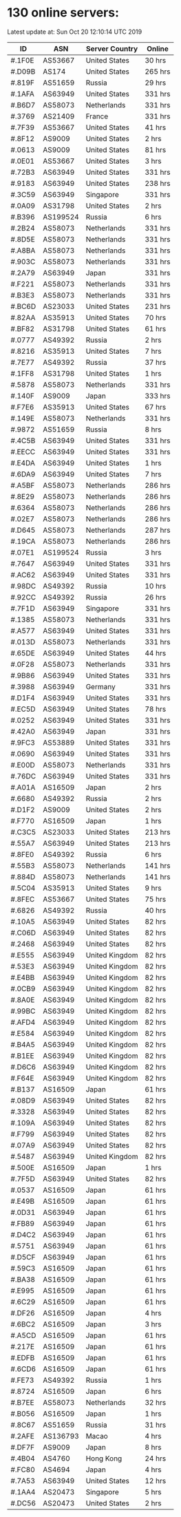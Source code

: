 # 130 online servers:

Latest update at: Sun Oct 20 12:10:14 UTC 2019

| ID | ASN | Server Country | Online |
| -- | --- | -------------- | ------ |
| #.1F0E | AS53667 | United States | 30 hrs |
| #.D09B | AS174 | United States | 265 hrs |
| #.819F | AS51659 | Russia | 29 hrs |
| #.1AFA | AS63949 | United States | 331 hrs |
| #.B6D7 | AS58073 | Netherlands | 331 hrs |
| #.3769 | AS21409 | France | 331 hrs |
| #.7F39 | AS53667 | United States | 41 hrs |
| #.8F12 | AS9009 | United States | 2 hrs |
| #.0613 | AS9009 | United States | 81 hrs |
| #.0E01 | AS53667 | United States | 3 hrs |
| #.72B3 | AS63949 | United States | 331 hrs |
| #.9183 | AS63949 | United States | 238 hrs |
| #.3C59 | AS63949 | Singapore | 331 hrs |
| #.0A09 | AS31798 | United States | 2 hrs |
| #.B396 | AS199524 | Russia | 6 hrs |
| #.2B24 | AS58073 | Netherlands | 331 hrs |
| #.8D5E | AS58073 | Netherlands | 331 hrs |
| #.A8BA | AS58073 | Netherlands | 331 hrs |
| #.903C | AS58073 | Netherlands | 331 hrs |
| #.2A79 | AS63949 | Japan | 331 hrs |
| #.F221 | AS58073 | Netherlands | 331 hrs |
| #.B3E3 | AS58073 | Netherlands | 331 hrs |
| #.BC6D | AS23033 | United States | 231 hrs |
| #.82AA | AS35913 | United States | 70 hrs |
| #.BF82 | AS31798 | United States | 61 hrs |
| #.0777 | AS49392 | Russia | 2 hrs |
| #.8216 | AS35913 | United States | 7 hrs |
| #.7E77 | AS49392 | Russia | 37 hrs |
| #.1FF8 | AS31798 | United States | 1 hrs |
| #.5878 | AS58073 | Netherlands | 331 hrs |
| #.140F | AS9009 | Japan | 333 hrs |
| #.F7E6 | AS35913 | United States | 67 hrs |
| #.149E | AS58073 | Netherlands | 331 hrs |
| #.9872 | AS51659 | Russia | 8 hrs |
| #.4C5B | AS63949 | United States | 331 hrs |
| #.EECC | AS63949 | United States | 331 hrs |
| #.E4DA | AS63949 | United States | 1 hrs |
| #.6DA9 | AS63949 | United States | 7 hrs |
| #.A5BF | AS58073 | Netherlands | 286 hrs |
| #.8E29 | AS58073 | Netherlands | 286 hrs |
| #.6364 | AS58073 | Netherlands | 286 hrs |
| #.02E7 | AS58073 | Netherlands | 286 hrs |
| #.D645 | AS58073 | Netherlands | 287 hrs |
| #.19CA | AS58073 | Netherlands | 286 hrs |
| #.07E1 | AS199524 | Russia | 3 hrs |
| #.7647 | AS63949 | United States | 331 hrs |
| #.AC62 | AS63949 | United States | 331 hrs |
| #.98DC | AS49392 | Russia | 10 hrs |
| #.92CC | AS49392 | Russia | 26 hrs |
| #.7F1D | AS63949 | Singapore | 331 hrs |
| #.1385 | AS58073 | Netherlands | 331 hrs |
| #.A577 | AS63949 | United States | 331 hrs |
| #.013D | AS58073 | Netherlands | 331 hrs |
| #.65DE | AS63949 | United States | 44 hrs |
| #.0F28 | AS58073 | Netherlands | 331 hrs |
| #.9B86 | AS63949 | United States | 331 hrs |
| #.3988 | AS63949 | Germany | 331 hrs |
| #.D1F4 | AS63949 | United States | 331 hrs |
| #.EC5D | AS63949 | United States | 78 hrs |
| #.0252 | AS63949 | United States | 331 hrs |
| #.42A0 | AS63949 | Japan | 331 hrs |
| #.9FC3 | AS53889 | United States | 331 hrs |
| #.0690 | AS63949 | United States | 331 hrs |
| #.E00D | AS58073 | Netherlands | 331 hrs |
| #.76DC | AS63949 | United States | 331 hrs |
| #.A01A | AS16509 | Japan | 2 hrs |
| #.6680 | AS49392 | Russia | 2 hrs |
| #.D1F2 | AS9009 | United States | 2 hrs |
| #.F770 | AS16509 | Japan | 1 hrs |
| #.C3C5 | AS23033 | United States | 213 hrs |
| #.55A7 | AS63949 | United States | 213 hrs |
| #.8FE0 | AS49392 | Russia | 6 hrs |
| #.55B3 | AS58073 | Netherlands | 141 hrs |
| #.884D | AS58073 | Netherlands | 141 hrs |
| #.5C04 | AS35913 | United States | 9 hrs |
| #.8FEC | AS53667 | United States | 75 hrs |
| #.6826 | AS49392 | Russia | 40 hrs |
| #.10A5 | AS63949 | United States | 82 hrs |
| #.C06D | AS63949 | United States | 82 hrs |
| #.2468 | AS63949 | United States | 82 hrs |
| #.E555 | AS63949 | United Kingdom | 82 hrs |
| #.53E3 | AS63949 | United Kingdom | 82 hrs |
| #.E4BB | AS63949 | United Kingdom | 82 hrs |
| #.0CB9 | AS63949 | United Kingdom | 82 hrs |
| #.8A0E | AS63949 | United Kingdom | 82 hrs |
| #.99BC | AS63949 | United Kingdom | 82 hrs |
| #.AFD4 | AS63949 | United Kingdom | 82 hrs |
| #.E584 | AS63949 | United Kingdom | 82 hrs |
| #.B4A5 | AS63949 | United Kingdom | 82 hrs |
| #.B1EE | AS63949 | United Kingdom | 82 hrs |
| #.D6C6 | AS63949 | United Kingdom | 82 hrs |
| #.F64E | AS63949 | United Kingdom | 82 hrs |
| #.B137 | AS16509 | Japan | 61 hrs |
| #.08D9 | AS63949 | United States | 82 hrs |
| #.3328 | AS63949 | United States | 82 hrs |
| #.109A | AS63949 | United States | 82 hrs |
| #.F799 | AS63949 | United States | 82 hrs |
| #.07A9 | AS63949 | United States | 82 hrs |
| #.5487 | AS63949 | United Kingdom | 82 hrs |
| #.500E | AS16509 | Japan | 1 hrs |
| #.7F5D | AS63949 | United States | 82 hrs |
| #.0537 | AS16509 | Japan | 61 hrs |
| #.E49B | AS16509 | Japan | 61 hrs |
| #.0D31 | AS63949 | Japan | 61 hrs |
| #.FB89 | AS63949 | Japan | 61 hrs |
| #.D4C2 | AS63949 | Japan | 61 hrs |
| #.5751 | AS63949 | Japan | 61 hrs |
| #.D5CF | AS63949 | Japan | 61 hrs |
| #.59C3 | AS16509 | Japan | 61 hrs |
| #.BA38 | AS16509 | Japan | 61 hrs |
| #.E995 | AS16509 | Japan | 61 hrs |
| #.6C29 | AS16509 | Japan | 61 hrs |
| #.DF26 | AS16509 | Japan | 4 hrs |
| #.6BC2 | AS16509 | Japan | 3 hrs |
| #.A5CD | AS16509 | Japan | 61 hrs |
| #.217E | AS16509 | Japan | 61 hrs |
| #.EDFB | AS16509 | Japan | 61 hrs |
| #.6CD6 | AS16509 | Japan | 61 hrs |
| #.FE73 | AS49392 | Russia | 1 hrs |
| #.8724 | AS16509 | Japan | 6 hrs |
| #.B7EE | AS58073 | Netherlands | 32 hrs |
| #.B056 | AS16509 | Japan | 1 hrs |
| #.8C67 | AS51659 | Russia | 31 hrs |
| #.2AFE | AS136793 | Macao | 4 hrs |
| #.DF7F | AS9009 | Japan | 8 hrs |
| #.4B04 | AS4760 | Hong Kong | 24 hrs |
| #.FC80 | AS4694 | Japan | 4 hrs |
| #.7A53 | AS63949 | United States | 12 hrs |
| #.1AA4 | AS20473 | Singapore | 5 hrs |
| #.DC56 | AS20473 | United States | 2 hrs |

